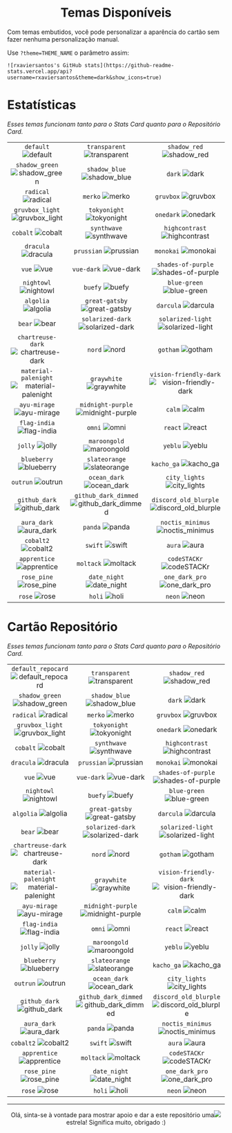 <h1 align="center">
  Temas Disponíveis</h1> 
  
Com temas embutidos, você pode personalizar a aparência do cartão sem fazer nenhuma personalização manual.

Use `?theme=THEME_NAME` o parâmetro assim: 
```
![rxaviersantos's GitHub stats](https://github-readme-stats.vercel.app/api?username=rxaviersantos&theme=dark&show_icons=true)
```

# Estatísticas

*Esses temas funcionam tanto para o Stats Card quanto para o Repositório Card.*


| | | |
| :--: | :--: | :--: |
| `default` ![default][default] | `transparent` ![transparent][transparent] | `shadow_red` ![shadow_red][shadow_red] |
| `shadow_green` ![shadow_green][shadow_green] | `shadow_blue` ![shadow_blue][shadow_blue] | `dark` ![dark][dark] |
| `radical` ![radical][radical] | `merko` ![merko][merko] | `gruvbox` ![gruvbox][gruvbox] |
| `gruvbox_light` ![gruvbox_light][gruvbox_light] | `tokyonight` ![tokyonight][tokyonight] | `onedark` ![onedark][onedark] |
| `cobalt` ![cobalt][cobalt] | `synthwave` ![synthwave][synthwave] | `highcontrast` ![highcontrast][highcontrast] |
| `dracula` ![dracula][dracula] | `prussian` ![prussian][prussian] | `monokai` ![monokai][monokai] |
| `vue` ![vue][vue] | `vue-dark` ![vue-dark][vue-dark] | `shades-of-purple` ![shades-of-purple][shades-of-purple] |
| `nightowl` ![nightowl][nightowl] | `buefy` ![buefy][buefy] | `blue-green` ![blue-green][blue-green] |
| `algolia` ![algolia][algolia] | `great-gatsby` ![great-gatsby][great-gatsby] | `darcula` ![darcula][darcula] |
| `bear` ![bear][bear] | `solarized-dark` ![solarized-dark][solarized-dark] | `solarized-light` ![solarized-light][solarized-light] |
| `chartreuse-dark` ![chartreuse-dark][chartreuse-dark] | `nord` ![nord][nord] | `gotham` ![gotham][gotham] |
| `material-palenight` ![material-palenight][material-palenight] | `graywhite` ![graywhite][graywhite] | `vision-friendly-dark` ![vision-friendly-dark][vision-friendly-dark] |
| `ayu-mirage` ![ayu-mirage][ayu-mirage] | `midnight-purple` ![midnight-purple][midnight-purple] | `calm` ![calm][calm] |
| `flag-india` ![flag-india][flag-india] | `omni` ![omni][omni] | `react` ![react][react] |
| `jolly` ![jolly][jolly] | `maroongold` ![maroongold][maroongold] | `yeblu` ![yeblu][yeblu] |
| `blueberry` ![blueberry][blueberry] | `slateorange` ![slateorange][slateorange] | `kacho_ga` ![kacho_ga][kacho_ga] |
| `outrun` ![outrun][outrun] | `ocean_dark` ![ocean_dark][ocean_dark] | `city_lights` ![city_lights][city_lights] |
| `github_dark` ![github_dark][github_dark] | `github_dark_dimmed` ![github_dark_dimmed][github_dark_dimmed] | `discord_old_blurple` ![discord_old_blurple][discord_old_blurple] |
| `aura_dark` ![aura_dark][aura_dark] | `panda` ![panda][panda] | `noctis_minimus` ![noctis_minimus][noctis_minimus] |
| `cobalt2` ![cobalt2][cobalt2] | `swift` ![swift][swift] | `aura` ![aura][aura] |
| `apprentice` ![apprentice][apprentice] | `moltack` ![moltack][moltack] | `codeSTACKr` ![codeSTACKr][codeSTACKr] |
| `rose_pine` ![rose_pine][rose_pine] | `date_night` ![date_night][date_night] | `one_dark_pro` ![one_dark_pro][one_dark_pro] |
| `rose` ![rose][rose] | `holi` ![holi][holi] | `neon` ![neon][neon] |



[default]: https://github-readme-stats.vercel.app/api?username=rxaviersantos&show_icons=true&hide=contribs,prs&cache_seconds=86400&theme=default
[default_repocard]: https://github-readme-stats.vercel.app/api?username=rxaviersantos&show_icons=true&hide=contribs,prs&cache_seconds=86400&theme=default_repocard
[transparent]: https://github-readme-stats.vercel.app/api?username=rxaviersantos&show_icons=true&hide=contribs,prs&cache_seconds=86400&theme=transparent
[shadow_red]: https://github-readme-stats.vercel.app/api?username=rxaviersantos&show_icons=true&hide=contribs,prs&cache_seconds=86400&theme=shadow_red
[shadow_green]: https://github-readme-stats.vercel.app/api?username=rxaviersantos&show_icons=true&hide=contribs,prs&cache_seconds=86400&theme=shadow_green
[shadow_blue]: https://github-readme-stats.vercel.app/api?username=rxaviersantos&show_icons=true&hide=contribs,prs&cache_seconds=86400&theme=shadow_blue
[dark]: https://github-readme-stats.vercel.app/api?username=rxaviersantos&show_icons=true&hide=contribs,prs&cache_seconds=86400&theme=dark
[radical]: https://github-readme-stats.vercel.app/api?username=rxaviersantos&show_icons=true&hide=contribs,prs&cache_seconds=86400&theme=radical
[merko]: https://github-readme-stats.vercel.app/api?username=rxaviersantos&show_icons=true&hide=contribs,prs&cache_seconds=86400&theme=merko
[gruvbox]: https://github-readme-stats.vercel.app/api?username=rxaviersantos&show_icons=true&hide=contribs,prs&cache_seconds=86400&theme=gruvbox
[gruvbox_light]: https://github-readme-stats.vercel.app/api?username=rxaviersantos&show_icons=true&hide=contribs,prs&cache_seconds=86400&theme=gruvbox_light
[tokyonight]: https://github-readme-stats.vercel.app/api?username=rxaviersantos&show_icons=true&hide=contribs,prs&cache_seconds=86400&theme=tokyonight
[onedark]: https://github-readme-stats.vercel.app/api?username=rxaviersantos&show_icons=true&hide=contribs,prs&cache_seconds=86400&theme=onedark
[cobalt]: https://github-readme-stats.vercel.app/api?username=rxaviersantos&show_icons=true&hide=contribs,prs&cache_seconds=86400&theme=cobalt
[synthwave]: https://github-readme-stats.vercel.app/api?username=rxaviersantos&show_icons=true&hide=contribs,prs&cache_seconds=86400&theme=synthwave
[highcontrast]: https://github-readme-stats.vercel.app/api?username=rxaviersantos&show_icons=true&hide=contribs,prs&cache_seconds=86400&theme=highcontrast
[dracula]: https://github-readme-stats.vercel.app/api?username=rxaviersantos&show_icons=true&hide=contribs,prs&cache_seconds=86400&theme=dracula
[prussian]: https://github-readme-stats.vercel.app/api?username=rxaviersantos&show_icons=true&hide=contribs,prs&cache_seconds=86400&theme=prussian
[monokai]: https://github-readme-stats.vercel.app/api?username=rxaviersantos&show_icons=true&hide=contribs,prs&cache_seconds=86400&theme=monokai
[vue]: https://github-readme-stats.vercel.app/api?username=rxaviersantos&show_icons=true&hide=contribs,prs&cache_seconds=86400&theme=vue
[vue-dark]: https://github-readme-stats.vercel.app/api?username=rxaviersantos&show_icons=true&hide=contribs,prs&cache_seconds=86400&theme=vue-dark
[shades-of-purple]: https://github-readme-stats.vercel.app/api?username=rxaviersantos&show_icons=true&hide=contribs,prs&cache_seconds=86400&theme=shades-of-purple
[nightowl]: https://github-readme-stats.vercel.app/api?username=rxaviersantos&show_icons=true&hide=contribs,prs&cache_seconds=86400&theme=nightowl
[buefy]: https://github-readme-stats.vercel.app/api?username=rxaviersantos&show_icons=true&hide=contribs,prs&cache_seconds=86400&theme=buefy
[blue-green]: https://github-readme-stats.vercel.app/api?username=rxaviersantos&show_icons=true&hide=contribs,prs&cache_seconds=86400&theme=blue-green
[algolia]: https://github-readme-stats.vercel.app/api?username=rxaviersantos&show_icons=true&hide=contribs,prs&cache_seconds=86400&theme=algolia
[great-gatsby]: https://github-readme-stats.vercel.app/api?username=rxaviersantos&show_icons=true&hide=contribs,prs&cache_seconds=86400&theme=great-gatsby
[darcula]: https://github-readme-stats.vercel.app/api?username=rxaviersantos&show_icons=true&hide=contribs,prs&cache_seconds=86400&theme=darcula
[bear]: https://github-readme-stats.vercel.app/api?username=rxaviersantos&show_icons=true&hide=contribs,prs&cache_seconds=86400&theme=bear
[solarized-dark]: https://github-readme-stats.vercel.app/api?username=rxaviersantos&show_icons=true&hide=contribs,prs&cache_seconds=86400&theme=solarized-dark
[solarized-light]: https://github-readme-stats.vercel.app/api?username=rxaviersantos&show_icons=true&hide=contribs,prs&cache_seconds=86400&theme=solarized-light
[chartreuse-dark]: https://github-readme-stats.vercel.app/api?username=rxaviersantos&show_icons=true&hide=contribs,prs&cache_seconds=86400&theme=chartreuse-dark
[nord]: https://github-readme-stats.vercel.app/api?username=rxaviersantos&show_icons=true&hide=contribs,prs&cache_seconds=86400&theme=nord
[gotham]: https://github-readme-stats.vercel.app/api?username=rxaviersantos&show_icons=true&hide=contribs,prs&cache_seconds=86400&theme=gotham
[material-palenight]: https://github-readme-stats.vercel.app/api?username=rxaviersantos&show_icons=true&hide=contribs,prs&cache_seconds=86400&theme=material-palenight
[graywhite]: https://github-readme-stats.vercel.app/api?username=rxaviersantos&show_icons=true&hide=contribs,prs&cache_seconds=86400&theme=graywhite
[vision-friendly-dark]: https://github-readme-stats.vercel.app/api?username=rxaviersantos&show_icons=true&hide=contribs,prs&cache_seconds=86400&theme=vision-friendly-dark
[ayu-mirage]: https://github-readme-stats.vercel.app/api?username=rxaviersantos&show_icons=true&hide=contribs,prs&cache_seconds=86400&theme=ayu-mirage
[midnight-purple]: https://github-readme-stats.vercel.app/api?username=rxaviersantos&show_icons=true&hide=contribs,prs&cache_seconds=86400&theme=midnight-purple
[calm]: https://github-readme-stats.vercel.app/api?username=rxaviersantos&show_icons=true&hide=contribs,prs&cache_seconds=86400&theme=calm
[flag-india]: https://github-readme-stats.vercel.app/api?username=rxaviersantos&show_icons=true&hide=contribs,prs&cache_seconds=86400&theme=flag-india
[omni]: https://github-readme-stats.vercel.app/api?username=rxaviersantos&show_icons=true&hide=contribs,prs&cache_seconds=86400&theme=omni
[react]: https://github-readme-stats.vercel.app/api?username=rxaviersantos&show_icons=true&hide=contribs,prs&cache_seconds=86400&theme=react
[jolly]: https://github-readme-stats.vercel.app/api?username=rxaviersantos&show_icons=true&hide=contribs,prs&cache_seconds=86400&theme=jolly
[maroongold]: https://github-readme-stats.vercel.app/api?username=rxaviersantos&show_icons=true&hide=contribs,prs&cache_seconds=86400&theme=maroongold
[yeblu]: https://github-readme-stats.vercel.app/api?username=rxaviersantos&show_icons=true&hide=contribs,prs&cache_seconds=86400&theme=yeblu
[blueberry]: https://github-readme-stats.vercel.app/api?username=rxaviersantos&show_icons=true&hide=contribs,prs&cache_seconds=86400&theme=blueberry
[slateorange]: https://github-readme-stats.vercel.app/api?username=rxaviersantos&show_icons=true&hide=contribs,prs&cache_seconds=86400&theme=slateorange
[kacho_ga]: https://github-readme-stats.vercel.app/api?username=rxaviersantos&show_icons=true&hide=contribs,prs&cache_seconds=86400&theme=kacho_ga
[outrun]: https://github-readme-stats.vercel.app/api?username=rxaviersantos&show_icons=true&hide=contribs,prs&cache_seconds=86400&theme=outrun
[ocean_dark]: https://github-readme-stats.vercel.app/api?username=rxaviersantos&show_icons=true&hide=contribs,prs&cache_seconds=86400&theme=ocean_dark
[city_lights]: https://github-readme-stats.vercel.app/api?username=rxaviersantos&show_icons=true&hide=contribs,prs&cache_seconds=86400&theme=city_lights
[github_dark]: https://github-readme-stats.vercel.app/api?username=rxaviersantos&show_icons=true&hide=contribs,prs&cache_seconds=86400&theme=github_dark
[github_dark_dimmed]: https://github-readme-stats.vercel.app/api?username=rxaviersantos&show_icons=true&hide=contribs,prs&cache_seconds=86400&theme=github_dark_dimmed
[discord_old_blurple]: https://github-readme-stats.vercel.app/api?username=rxaviersantos&show_icons=true&hide=contribs,prs&cache_seconds=86400&theme=discord_old_blurple
[aura_dark]: https://github-readme-stats.vercel.app/api?username=rxaviersantos&show_icons=true&hide=contribs,prs&cache_seconds=86400&theme=aura_dark
[panda]: https://github-readme-stats.vercel.app/api?username=rxaviersantos&show_icons=true&hide=contribs,prs&cache_seconds=86400&theme=panda
[noctis_minimus]: https://github-readme-stats.vercel.app/api?username=rxaviersantos&show_icons=true&hide=contribs,prs&cache_seconds=86400&theme=noctis_minimus
[cobalt2]: https://github-readme-stats.vercel.app/api?username=rxaviersantos&show_icons=true&hide=contribs,prs&cache_seconds=86400&theme=cobalt2
[swift]: https://github-readme-stats.vercel.app/api?username=rxaviersantos&show_icons=true&hide=contribs,prs&cache_seconds=86400&theme=swift
[aura]: https://github-readme-stats.vercel.app/api?username=rxaviersantos&show_icons=true&hide=contribs,prs&cache_seconds=86400&theme=aura
[apprentice]: https://github-readme-stats.vercel.app/api?username=rxaviersantos&show_icons=true&hide=contribs,prs&cache_seconds=86400&theme=apprentice
[moltack]: https://github-readme-stats.vercel.app/api?username=rxaviersantos&show_icons=true&hide=contribs,prs&cache_seconds=86400&theme=moltack
[codeSTACKr]: https://github-readme-stats.vercel.app/api?username=rxaviersantos&show_icons=true&hide=contribs,prs&cache_seconds=86400&theme=codeSTACKr
[rose_pine]: https://github-readme-stats.vercel.app/api?username=rxaviersantos&show_icons=true&hide=contribs,prs&cache_seconds=86400&theme=rose_pine
[date_night]: https://github-readme-stats.vercel.app/api?username=rxaviersantos&show_icons=true&hide=contribs,prs&cache_seconds=86400&theme=date_night
[one_dark_pro]: https://github-readme-stats.vercel.app/api?username=rxaviersantos&show_icons=true&hide=contribs,prs&cache_seconds=86400&theme=one_dark_pro
[rose]: https://github-readme-stats.vercel.app/api?username=rxaviersantos&show_icons=true&hide=contribs,prs&cache_seconds=86400&theme=rose
[holi]: https://github-readme-stats.vercel.app/api?username=rxaviersantos&show_icons=true&hide=contribs,prs&cache_seconds=86400&theme=holi
[neon]: https://github-readme-stats.vercel.app/api?username=rxaviersantos&show_icons=true&hide=contribs,prs&cache_seconds=86400&theme=neon
[blue_navy]: https://github-readme-stats.vercel.app/api?username=rxaviersantos&show_icons=true&hide=contribs,prs&cache_seconds=86400&theme=blue_navy
[calm_pink]: https://github-readme-stats.vercel.app/api?username=rxaviersantos&show_icons=true&hide=contribs,prs&cache_seconds=86400&theme=calm_pink

# Cartão Repositório

*Esses temas funcionam tanto para o Stats Card quanto para o Repositório Card.*

| | | |
| :--: | :--: | :--: |
| `default_repocard` ![default_repocard][default_repocard_repo] | `transparent` ![transparent][transparent_repo] | `shadow_red` ![shadow_red][shadow_red_repo] |
| `shadow_green` ![shadow_green][shadow_green_repo] | `shadow_blue` ![shadow_blue][shadow_blue_repo] | `dark` ![dark][dark_repo] |
| `radical` ![radical][radical_repo] | `merko` ![merko][merko_repo] | `gruvbox` ![gruvbox][gruvbox_repo] |
| `gruvbox_light` ![gruvbox_light][gruvbox_light_repo] | `tokyonight` ![tokyonight][tokyonight_repo] | `onedark` ![onedark][onedark_repo] |
| `cobalt` ![cobalt][cobalt_repo] | `synthwave` ![synthwave][synthwave_repo] | `highcontrast` ![highcontrast][highcontrast_repo] |
| `dracula` ![dracula][dracula_repo] | `prussian` ![prussian][prussian_repo] | `monokai` ![monokai][monokai_repo] |
| `vue` ![vue][vue_repo] | `vue-dark` ![vue-dark][vue-dark_repo] | `shades-of-purple` ![shades-of-purple][shades-of-purple_repo] |
| `nightowl` ![nightowl][nightowl_repo] | `buefy` ![buefy][buefy_repo] | `blue-green` ![blue-green][blue-green_repo] |
| `algolia` ![algolia][algolia_repo] | `great-gatsby` ![great-gatsby][great-gatsby_repo] | `darcula` ![darcula][darcula_repo] |
| `bear` ![bear][bear_repo] | `solarized-dark` ![solarized-dark][solarized-dark_repo] | `solarized-light` ![solarized-light][solarized-light_repo] |
| `chartreuse-dark` ![chartreuse-dark][chartreuse-dark_repo] | `nord` ![nord][nord_repo] | `gotham` ![gotham][gotham_repo] |
| `material-palenight` ![material-palenight][material-palenight_repo] | `graywhite` ![graywhite][graywhite_repo] | `vision-friendly-dark` ![vision-friendly-dark][vision-friendly-dark_repo] |
| `ayu-mirage` ![ayu-mirage][ayu-mirage_repo] | `midnight-purple` ![midnight-purple][midnight-purple_repo] | `calm` ![calm][calm_repo] |
| `flag-india` ![flag-india][flag-india_repo] | `omni` ![omni][omni_repo] | `react` ![react][react_repo] |
| `jolly` ![jolly][jolly_repo] | `maroongold` ![maroongold][maroongold_repo] | `yeblu` ![yeblu][yeblu_repo] |
| `blueberry` ![blueberry][blueberry_repo] | `slateorange` ![slateorange][slateorange_repo] | `kacho_ga` ![kacho_ga][kacho_ga_repo] |
| `outrun` ![outrun][outrun_repo] | `ocean_dark` ![ocean_dark][ocean_dark_repo] | `city_lights` ![city_lights][city_lights_repo] |
| `github_dark` ![github_dark][github_dark_repo] | `github_dark_dimmed` ![github_dark_dimmed][github_dark_dimmed_repo] | `discord_old_blurple` ![discord_old_blurple][discord_old_blurple_repo] |
| `aura_dark` ![aura_dark][aura_dark_repo] | `panda` ![panda][panda_repo] | `noctis_minimus` ![noctis_minimus][noctis_minimus_repo] |
| `cobalt2` ![cobalt2][cobalt2_repo] | `swift` ![swift][swift_repo] | `aura` ![aura][aura_repo] |
| `apprentice` ![apprentice][apprentice_repo] | `moltack` ![moltack][moltack_repo] | `codeSTACKr` ![codeSTACKr][codeSTACKr_repo] |
| `rose_pine` ![rose_pine][rose_pine_repo] | `date_night` ![date_night][date_night_repo] | `one_dark_pro` ![one_dark_pro][one_dark_pro_repo] |
| `rose` ![rose][rose_repo] | `holi` ![holi][holi_repo] | `neon` ![neon][neon_repo] |




[default_repo]: https://github-readme-stats.vercel.app/api/pin/?username=rxaviersantos&repo=github-readme-stats&cache_seconds=86400&theme=default
[default_repocard_repo]: https://github-readme-stats.vercel.app/api/pin/?username=rxaviersantos&repo=github-readme-stats&cache_seconds=86400&theme=default_repocard
[transparent_repo]: https://github-readme-stats.vercel.app/api/pin/?username=rxaviersantos&repo=github-readme-stats&cache_seconds=86400&theme=transparent
[shadow_red_repo]: https://github-readme-stats.vercel.app/api/pin/?username=rxaviersantos&repo=github-readme-stats&cache_seconds=86400&theme=shadow_red
[shadow_green_repo]: https://github-readme-stats.vercel.app/api/pin/?username=rxaviersantos&repo=github-readme-stats&cache_seconds=86400&theme=shadow_green
[shadow_blue_repo]: https://github-readme-stats.vercel.app/api/pin/?username=rxaviersantos&repo=github-readme-stats&cache_seconds=86400&theme=shadow_blue
[dark_repo]: https://github-readme-stats.vercel.app/api/pin/?username=rxaviersantos&repo=github-readme-stats&cache_seconds=86400&theme=dark
[radical_repo]: https://github-readme-stats.vercel.app/api/pin/?username=rxaviersantos&repo=github-readme-stats&cache_seconds=86400&theme=radical
[merko_repo]: https://github-readme-stats.vercel.app/api/pin/?username=rxaviersantos&repo=github-readme-stats&cache_seconds=86400&theme=merko
[gruvbox_repo]: https://github-readme-stats.vercel.app/api/pin/?username=rxaviersantos&repo=github-readme-stats&cache_seconds=86400&theme=gruvbox
[gruvbox_light_repo]: https://github-readme-stats.vercel.app/api/pin/?username=rxaviersantos&repo=github-readme-stats&cache_seconds=86400&theme=gruvbox_light
[tokyonight_repo]: https://github-readme-stats.vercel.app/api/pin/?username=rxaviersantos&repo=github-readme-stats&cache_seconds=86400&theme=tokyonight
[onedark_repo]: https://github-readme-stats.vercel.app/api/pin/?username=rxaviersantos&repo=github-readme-stats&cache_seconds=86400&theme=onedark
[cobalt_repo]: https://github-readme-stats.vercel.app/api/pin/?username=rxaviersantos&repo=github-readme-stats&cache_seconds=86400&theme=cobalt
[synthwave_repo]: https://github-readme-stats.vercel.app/api/pin/?username=rxaviersantos&repo=github-readme-stats&cache_seconds=86400&theme=synthwave
[highcontrast_repo]: https://github-readme-stats.vercel.app/api/pin/?username=rxaviersantos&repo=github-readme-stats&cache_seconds=86400&theme=highcontrast
[dracula_repo]: https://github-readme-stats.vercel.app/api/pin/?username=rxaviersantos&repo=github-readme-stats&cache_seconds=86400&theme=dracula
[prussian_repo]: https://github-readme-stats.vercel.app/api/pin/?username=rxaviersantos&repo=github-readme-stats&cache_seconds=86400&theme=prussian
[monokai_repo]: https://github-readme-stats.vercel.app/api/pin/?username=rxaviersantos&repo=github-readme-stats&cache_seconds=86400&theme=monokai
[vue_repo]: https://github-readme-stats.vercel.app/api/pin/?username=rxaviersantos&repo=github-readme-stats&cache_seconds=86400&theme=vue
[vue-dark_repo]: https://github-readme-stats.vercel.app/api/pin/?username=rxaviersantos&repo=github-readme-stats&cache_seconds=86400&theme=vue-dark
[shades-of-purple_repo]: https://github-readme-stats.vercel.app/api/pin/?username=rxaviersantos&repo=github-readme-stats&cache_seconds=86400&theme=shades-of-purple
[nightowl_repo]: https://github-readme-stats.vercel.app/api/pin/?username=rxaviersantos&repo=github-readme-stats&cache_seconds=86400&theme=nightowl
[buefy_repo]: https://github-readme-stats.vercel.app/api/pin/?username=rxaviersantos&repo=github-readme-stats&cache_seconds=86400&theme=buefy
[blue-green_repo]: https://github-readme-stats.vercel.app/api/pin/?username=rxaviersantos&repo=github-readme-stats&cache_seconds=86400&theme=blue-green
[algolia_repo]: https://github-readme-stats.vercel.app/api/pin/?username=rxaviersantos&repo=github-readme-stats&cache_seconds=86400&theme=algolia
[great-gatsby_repo]: https://github-readme-stats.vercel.app/api/pin/?username=rxaviersantos&repo=github-readme-stats&cache_seconds=86400&theme=great-gatsby
[darcula_repo]: https://github-readme-stats.vercel.app/api/pin/?username=rxaviersantos&repo=github-readme-stats&cache_seconds=86400&theme=darcula
[bear_repo]: https://github-readme-stats.vercel.app/api/pin/?username=rxaviersantos&repo=github-readme-stats&cache_seconds=86400&theme=bear
[solarized-dark_repo]: https://github-readme-stats.vercel.app/api/pin/?username=rxaviersantos&repo=github-readme-stats&cache_seconds=86400&theme=solarized-dark
[solarized-light_repo]: https://github-readme-stats.vercel.app/api/pin/?username=rxaviersantos&repo=github-readme-stats&cache_seconds=86400&theme=solarized-light
[chartreuse-dark_repo]: https://github-readme-stats.vercel.app/api/pin/?username=rxaviersantos&repo=github-readme-stats&cache_seconds=86400&theme=chartreuse-dark
[nord_repo]: https://github-readme-stats.vercel.app/api/pin/?username=rxaviersantos&repo=github-readme-stats&cache_seconds=86400&theme=nord
[gotham_repo]: https://github-readme-stats.vercel.app/api/pin/?username=rxaviersantos&repo=github-readme-stats&cache_seconds=86400&theme=gotham
[material-palenight_repo]: https://github-readme-stats.vercel.app/api/pin/?username=rxaviersantos&repo=github-readme-stats&cache_seconds=86400&theme=material-palenight
[graywhite_repo]: https://github-readme-stats.vercel.app/api/pin/?username=rxaviersantos&repo=github-readme-stats&cache_seconds=86400&theme=graywhite
[vision-friendly-dark_repo]: https://github-readme-stats.vercel.app/api/pin/?username=rxaviersantos&repo=github-readme-stats&cache_seconds=86400&theme=vision-friendly-dark
[ayu-mirage_repo]: https://github-readme-stats.vercel.app/api/pin/?username=rxaviersantos&repo=github-readme-stats&cache_seconds=86400&theme=ayu-mirage
[midnight-purple_repo]: https://github-readme-stats.vercel.app/api/pin/?username=rxaviersantos&repo=github-readme-stats&cache_seconds=86400&theme=midnight-purple
[calm_repo]: https://github-readme-stats.vercel.app/api/pin/?username=rxaviersantos&repo=github-readme-stats&cache_seconds=86400&theme=calm
[flag-india_repo]: https://github-readme-stats.vercel.app/api/pin/?username=rxaviersantos&repo=github-readme-stats&cache_seconds=86400&theme=flag-india
[omni_repo]: https://github-readme-stats.vercel.app/api/pin/?username=rxaviersantos&repo=github-readme-stats&cache_seconds=86400&theme=omni
[react_repo]: https://github-readme-stats.vercel.app/api/pin/?username=rxaviersantos&repo=github-readme-stats&cache_seconds=86400&theme=react
[jolly_repo]: https://github-readme-stats.vercel.app/api/pin/?username=rxaviersantos&repo=github-readme-stats&cache_seconds=86400&theme=jolly
[maroongold_repo]: https://github-readme-stats.vercel.app/api/pin/?username=rxaviersantos&repo=github-readme-stats&cache_seconds=86400&theme=maroongold
[yeblu_repo]: https://github-readme-stats.vercel.app/api/pin/?username=rxaviersantos&repo=github-readme-stats&cache_seconds=86400&theme=yeblu
[blueberry_repo]: https://github-readme-stats.vercel.app/api/pin/?username=rxaviersantos&repo=github-readme-stats&cache_seconds=86400&theme=blueberry
[slateorange_repo]: https://github-readme-stats.vercel.app/api/pin/?username=rxaviersantos&repo=github-readme-stats&cache_seconds=86400&theme=slateorange
[kacho_ga_repo]: https://github-readme-stats.vercel.app/api/pin/?username=rxaviersantos&repo=github-readme-stats&cache_seconds=86400&theme=kacho_ga
[outrun_repo]: https://github-readme-stats.vercel.app/api/pin/?username=rxaviersantos&repo=github-readme-stats&cache_seconds=86400&theme=outrun
[ocean_dark_repo]: https://github-readme-stats.vercel.app/api/pin/?username=rxaviersantos&repo=github-readme-stats&cache_seconds=86400&theme=ocean_dark
[city_lights_repo]: https://github-readme-stats.vercel.app/api/pin/?username=rxaviersantos&repo=github-readme-stats&cache_seconds=86400&theme=city_lights
[github_dark_repo]: https://github-readme-stats.vercel.app/api/pin/?username=rxaviersantos&repo=github-readme-stats&cache_seconds=86400&theme=github_dark
[github_dark_dimmed_repo]: https://github-readme-stats.vercel.app/api/pin/?username=rxaviersantos&repo=github-readme-stats&cache_seconds=86400&theme=github_dark_dimmed
[discord_old_blurple_repo]: https://github-readme-stats.vercel.app/api/pin/?username=rxaviersantos&repo=github-readme-stats&cache_seconds=86400&theme=discord_old_blurple
[aura_dark_repo]: https://github-readme-stats.vercel.app/api/pin/?username=rxaviersantos&repo=github-readme-stats&cache_seconds=86400&theme=aura_dark
[panda_repo]: https://github-readme-stats.vercel.app/api/pin/?username=rxaviersantos&repo=github-readme-stats&cache_seconds=86400&theme=panda
[noctis_minimus_repo]: https://github-readme-stats.vercel.app/api/pin/?username=rxaviersantos&repo=github-readme-stats&cache_seconds=86400&theme=noctis_minimus
[cobalt2_repo]: https://github-readme-stats.vercel.app/api/pin/?username=rxaviersantos&repo=github-readme-stats&cache_seconds=86400&theme=cobalt2
[swift_repo]: https://github-readme-stats.vercel.app/api/pin/?username=rxaviersantos&repo=github-readme-stats&cache_seconds=86400&theme=swift
[aura_repo]: https://github-readme-stats.vercel.app/api/pin/?username=rxaviersantos&repo=github-readme-stats&cache_seconds=86400&theme=aura
[apprentice_repo]: https://github-readme-stats.vercel.app/api/pin/?username=rxaviersantos&repo=github-readme-stats&cache_seconds=86400&theme=apprentice
[moltack_repo]: https://github-readme-stats.vercel.app/api/pin/?username=rxaviersantos&repo=github-readme-stats&cache_seconds=86400&theme=moltack
[codeSTACKr_repo]: https://github-readme-stats.vercel.app/api/pin/?username=rxaviersantos&repo=github-readme-stats&cache_seconds=86400&theme=codeSTACKr
[rose_pine_repo]: https://github-readme-stats.vercel.app/api/pin/?username=rxaviersantos&repo=github-readme-stats&cache_seconds=86400&theme=rose_pine
[date_night_repo]: https://github-readme-stats.vercel.app/api/pin/?username=rxaviersantos&repo=github-readme-stats&cache_seconds=86400&theme=date_night
[one_dark_pro_repo]: https://github-readme-stats.vercel.app/api/pin/?username=rxaviersantos&repo=github-readme-stats&cache_seconds=86400&theme=one_dark_pro
[rose_repo]: https://github-readme-stats.vercel.app/api/pin/?username=rxaviersantos&repo=github-readme-stats&cache_seconds=86400&theme=rose
[holi_repo]: https://github-readme-stats.vercel.app/api/pin/?username=rxaviersantos&repo=github-readme-stats&cache_seconds=86400&theme=holi
[neon_repo]: https://github-readme-stats.vercel.app/api/pin/?username=rxaviersantos&repo=github-readme-stats&cache_seconds=86400&theme=neon
[blue_navy_repo]: https://github-readme-stats.vercel.app/api/pin/?username=rxaviersantos&repo=github-readme-stats&cache_seconds=86400&theme=blue_navy
[calm_pink_repo]: https://github-readme-stats.vercel.app/api/pin/?username=rxaviersantos&repo=github-readme-stats&cache_seconds=86400&theme=calm_pink



-------
<p align="center">
 Olá, sinta-se à vontade para mostrar apoio e dar a este repositório uma<img src="https://img.icons8.com/fluency/20/null/star.png"/>estrela! Significa muito, obrigado :) 
</p>























